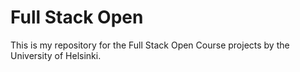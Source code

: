 # Full Stack Open 

This is my repository for the Full Stack Open Course projects by the University of Helsinki.



